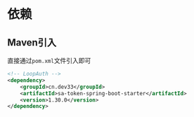 # 依赖

## Maven引入
直接通过`pom.xml`文件引入即可
```xml
<!-- LoopAuth -->
<dependency>
    <groupId>cn.dev33</groupId>
    <artifactId>sa-token-spring-boot-starter</artifactId>
    <version>1.30.0</version>
</dependency>
```